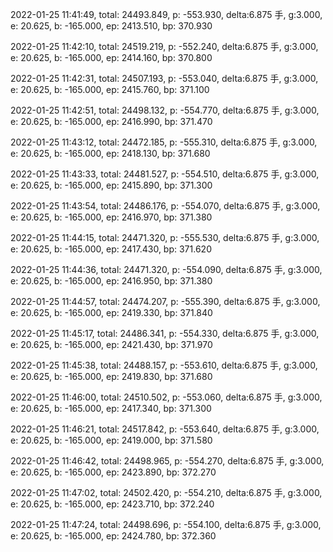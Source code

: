 2022-01-25 11:41:49, total: 24493.849, p: -553.930, delta:6.875 手, g:3.000, e: 20.625, b: -165.000, ep: 2413.510, bp: 370.930

2022-01-25 11:42:10, total: 24519.219, p: -552.240, delta:6.875 手, g:3.000, e: 20.625, b: -165.000, ep: 2414.160, bp: 370.800

2022-01-25 11:42:31, total: 24507.193, p: -553.040, delta:6.875 手, g:3.000, e: 20.625, b: -165.000, ep: 2415.760, bp: 371.100

2022-01-25 11:42:51, total: 24498.132, p: -554.770, delta:6.875 手, g:3.000, e: 20.625, b: -165.000, ep: 2416.990, bp: 371.470

2022-01-25 11:43:12, total: 24472.185, p: -555.310, delta:6.875 手, g:3.000, e: 20.625, b: -165.000, ep: 2418.130, bp: 371.680

2022-01-25 11:43:33, total: 24481.527, p: -554.510, delta:6.875 手, g:3.000, e: 20.625, b: -165.000, ep: 2415.890, bp: 371.300

2022-01-25 11:43:54, total: 24486.176, p: -554.070, delta:6.875 手, g:3.000, e: 20.625, b: -165.000, ep: 2416.970, bp: 371.380

2022-01-25 11:44:15, total: 24471.320, p: -555.530, delta:6.875 手, g:3.000, e: 20.625, b: -165.000, ep: 2417.430, bp: 371.620

2022-01-25 11:44:36, total: 24471.320, p: -554.090, delta:6.875 手, g:3.000, e: 20.625, b: -165.000, ep: 2416.950, bp: 371.380

2022-01-25 11:44:57, total: 24474.207, p: -555.390, delta:6.875 手, g:3.000, e: 20.625, b: -165.000, ep: 2419.330, bp: 371.840

2022-01-25 11:45:17, total: 24486.341, p: -554.330, delta:6.875 手, g:3.000, e: 20.625, b: -165.000, ep: 2421.430, bp: 371.970

2022-01-25 11:45:38, total: 24488.157, p: -553.610, delta:6.875 手, g:3.000, e: 20.625, b: -165.000, ep: 2419.830, bp: 371.680

2022-01-25 11:46:00, total: 24510.502, p: -553.060, delta:6.875 手, g:3.000, e: 20.625, b: -165.000, ep: 2417.340, bp: 371.300

2022-01-25 11:46:21, total: 24517.842, p: -553.640, delta:6.875 手, g:3.000, e: 20.625, b: -165.000, ep: 2419.000, bp: 371.580

2022-01-25 11:46:42, total: 24498.965, p: -554.270, delta:6.875 手, g:3.000, e: 20.625, b: -165.000, ep: 2423.890, bp: 372.270

2022-01-25 11:47:02, total: 24502.420, p: -554.210, delta:6.875 手, g:3.000, e: 20.625, b: -165.000, ep: 2423.710, bp: 372.240

2022-01-25 11:47:24, total: 24498.696, p: -554.100, delta:6.875 手, g:3.000, e: 20.625, b: -165.000, ep: 2424.780, bp: 372.360